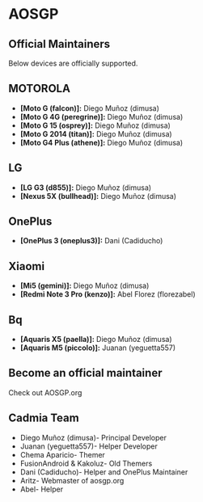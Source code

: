 AOSGP
===============

Official Maintainers
--------------------
Below devices are officially supported.

MOTOROLA
--------
* __[Moto G (falcon)]:__ Diego Muñoz (dimusa)
* __[Moto G 4G (peregrine)]:__ Diego Muñoz (dimusa)
* __[Moto G 15 (osprey)]:__ Diego Muñoz (dimusa)
* __[Moto G 2014 (titan)]:__ Diego Muñoz (dimusa)
* __[Moto G4 Plus (athene)]:__ Diego Muñoz (dimusa)

LG
--------
* __[LG G3 (d855)]:__ Diego Muñoz (dimusa)
* __[Nexus 5X (bullhead)]:__ Diego Muñoz (dimusa)

OnePlus
--------
* __[OnePlus 3 (oneplus3)]:__ Dani (Cadiducho)

Xiaomi
--------
* __[Mi5 (gemini)]:__ Diego Muñoz (dimusa)
* __[Redmi Note 3 Pro (kenzo)]:__ Abel Florez (florezabel)

Bq
--------
* __[Aquaris X5 (paella)]:__ Diego Muñoz (dimusa)
* __[Aquaris M5 (piccolo)]:__ Juanan (yeguetta557)



Become an official maintainer
-----------------------------
Check out AOSGP.org


Cadmia Team
---------
* Diego Muñoz (dimusa)- Principal Developer
* Juanan (yeguetta557)- Helper Developer
* Chema Aparicio- Themer
* FusionAndroid & Kakoluz- Old Themers
* Dani (Cadiducho)- Helper and OnePlus Maintainer
* Aritz- Webmaster of aosgp.org
* Abel- Helper
